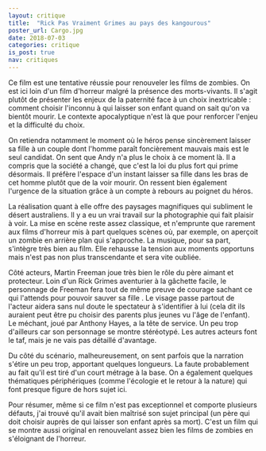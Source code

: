 ```yaml
---
layout: critique
title:  "Rick Pas Vraiment Grimes au pays des kangourous"
poster_url: Cargo.jpg
date: 2018-07-03
categories: critique
is_post: true
nav: critiques
---
```


Ce film est une tentative réussie pour renouveler les films de zombies. On est ici loin d'un film d'horreur malgré la présence des morts-vivants. Il s'agit plutôt de présenter les enjeux de la paternité face à un choix inextricable : comment choisir l'inconnu à qui laisser son enfant quand on sait qu'on va bientôt mourir. Le contexte apocalyptique n'est là que pour renforcer l'enjeu et la difficulté du choix.

<!--more-->

<div class="spoiler">
<p>On retiendra notamment le moment où le héros pense sincèrement laisser sa fille à un couple dont l'homme paraît foncièrement mauvais mais est le seul candidat. On sent que Andy n'a plus le choix à ce moment là. Il a compris que la société a changé, que c'est la loi du plus fort qui prime désormais. Il préfère l'espace d'un instant laisser sa fille dans les bras de cet homme plutôt que de la voir mourir. On ressent bien également l'urgence de la situation grâce à un compte à rebours au poignet du héros.</p>
</div>

La réalisation quant à elle offre des paysages magnifiques qui subliment le désert australiens. Il y a eu un vrai travail sur la photographie qui fait plaisir à voir. La mise en scène reste assez classique, et n'emprunte que rarement aux films d'horreur mis à part quelques scènes où, par exemple, on aperçoit un zombie en arrière plan qui s'approche. La musique, pour sa part, s'intègre très bien au film. Elle rehausse la tension aux moments opportuns mais n'est pas non plus transcendante et sera vite oubliée. 

Côté acteurs, Martin Freeman joue très bien le rôle du père aimant et protecteur. Loin d'un Rick Grimes aventurier à la gâchette facile, le personnage de Freeman fera tout de même preuve de courage sachant ce qui l'attends pour pouvoir sauver sa fille . Le visage passe partout de l'acteur aidera sans nul doute le spectateur à s'identifier à lui (cela dit ils auraient peut être pu choisir des parents plus jeunes vu l'âge de l'enfant). Le méchant, joué par Anthony Hayes, a la tête de service. Un peu trop d'ailleurs car son personnage se montre stéréotypé. Les autres acteurs font le taf, mais je ne vais pas détaillé d'avantage.

Du côté du scénario, malheureusement, on sent parfois que la narration s'étire un peu trop, apportant quelques longueurs. La faute probablement au fait qu'il est tiré d'un court métrage à la base. On a également quelques thématiques périphériques (comme l'écologie et le retour à la nature) qui font presque figure de hors sujet ici.

Pour résumer, même si ce film n'est pas exceptionnel et comporte plusieurs défauts, j'ai trouvé qu'il avait bien maîtrisé son sujet principal (un père qui doit choisir auprès de qui laisser son enfant après sa mort). C'est un film qui se montre aussi original en renouvelant assez bien les films de zombies en s'éloignant de l'horreur.